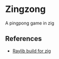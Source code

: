 # Zingzong

A pingpong game in zig

## References
- [Raylib build for zig](https://github.com/freakmangd/zentig_raylib)
